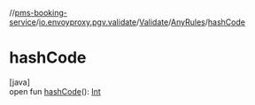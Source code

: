 //[pms-booking-service](../../../../index.md)/[io.envoyproxy.pgv.validate](../../index.md)/[Validate](../index.md)/[AnyRules](index.md)/[hashCode](hash-code.md)

# hashCode

[java]\
open fun [hashCode](hash-code.md)(): [Int](https://kotlinlang.org/api/core/kotlin-stdlib/kotlin/-int/index.html)